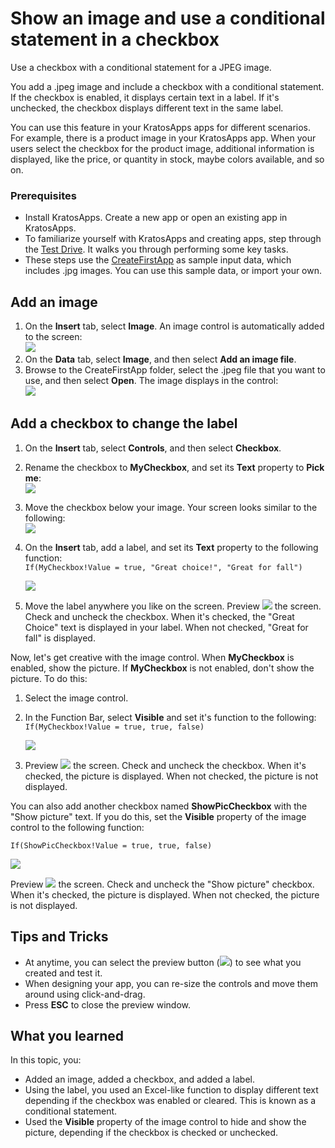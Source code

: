 <properties
	pageTitle="Show images and use a checkbox with a conditional statement in KratosApps | Microsoft Azure"
	description=""
	services=""
	documentationCenter=""
	authors="MandiOhlinger"
	manager="dwrede"
	editor=""/>

<tags
   ms.service="na"
   ms.devlang="na"
   ms.topic="article"
   ms.tgt_pltfrm="na"
   ms.workload="na"
   ms.date="09/30/2015"
   ms.author="mandia"/>


# Show an image and use a conditional statement in a checkbox
Use a checkbox with a conditional statement for a JPEG image.

You add a .jpeg image and include a checkbox with a conditional statement. If the checkbox is enabled, it displays certain text in a label. If it's unchecked, the checkbox displays different text in the same label.

You can use this feature in your KratosApps apps for different scenarios. For example, there is a product image in your KratosApps app. When your users select the checkbox for the product image, additional information is displayed, like the price, or quantity in stock, maybe colors available, and so on.


### Prerequisites
- Install KratosApps. Create a new app or open an existing app in KratosApps.
- To familiarize yourself with KratosApps and creating apps, step through the [Test Drive](get-started-test-drive.md ). It walks you through performing some key tasks.
- These steps use the [CreateFirstApp](https://gallery.technet.microsoft.com/Sample-data-for-Create-c77790e7) as sample input data, which includes .jpg images. You can use this sample data, or import your own.


## Add an image
1. On the **Insert** tab, select **Image**. An image control is automatically added to the screen:  
![][1]  
2. On the **Data** tab, select **Image**, and then select **Add an image file**.
3. Browse to the CreateFirstApp folder, select the .jpeg file that you want to use, and then select **Open**. The image displays in the control:  
![][5]  


## Add a checkbox to change the label
1. On the **Insert** tab, select **Controls**, and then select **Checkbox**.
2. Rename the checkbox to **MyCheckbox**, and set its **Text** property to **Pick me**:  
![][6]  
3. Move the checkbox below your image. Your screen looks similar to the following:  
![][2]  
4. On the **Insert** tab, add a label, and set its **Text** property to the following function:  
```If(MyCheckbox!Value = true, "Great choice!", "Great for fall")```  

	![][4]  
5. Move the label anywhere you like on the screen. Preview ![][3] the screen. Check and uncheck the checkbox. When it's checked, the "Great Choice" text is displayed in your label. When not checked, "Great for fall" is displayed.

Now, let's get creative with the image control. When **MyCheckbox** is enabled, show the picture. If **MyCheckbox** is not enabled, don't show the picture. To do this:

1. Select the image control.
2. In the Function Bar, select **Visible** and set it's function to the following:  
```If(MyCheckbox!Value = true, true, false)```  

	![][7]  
3. Preview ![][3] the screen. Check and uncheck the checkbox. When it's checked, the picture is displayed. When not checked, the picture is not displayed.

You can also add another checkbox named **ShowPicCheckbox** with the "Show picture" text. If you do this, set the **Visible** property of the image control to the following function:

```If(ShowPicCheckbox!Value = true, true, false)```

![][8]

Preview ![][3] the screen. Check and uncheck the "Show picture" checkbox. When it's checked, the picture is displayed. When not checked, the picture is not displayed.

## Tips and Tricks
- At anytime, you can select the preview button (![][3]) to see what you created and test it.
- When designing your app, you can re-size the controls and move them around using click-and-drag.
- Press **ESC** to close the preview window.

## What you learned

In this topic, you:

- Added an image, added a checkbox, and added a label.
- Using the label, you used an Excel-like function to display different text depending if the checkbox was enabled or cleared. This is known as a conditional statement.
- Used the **Visible** property of the image control to hide and show the picture, depending if the checkbox is checked or unchecked.


[1]: ./media/show-images-conditional-statement-checkbox/image.png
[2]: ./media/show-images-conditional-statement-checkbox/checkbox.png
[3]: ./media/show-images-conditional-statement-checkbox/preview.png
[4]: ./media/show-images-conditional-statement-checkbox/textfunction.png
[5]: ./media/show-images-conditional-statement-checkbox/imagewithpicture.png
[6]: ./media/show-images-conditional-statement-checkbox/mycheckbox.png
[7]: ./media/show-images-conditional-statement-checkbox/visible.png
[8]: ./media/show-images-conditional-statement-checkbox/showpicture.png
